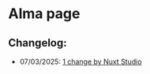 # Alma page

## Changelog:
 - 07/03/2025: [1 change by Nuxt Studio](https://github.com/bolokoz/yurio/commit/703eaec8cbd2b23f382c4c65222012b0f102bacf)
